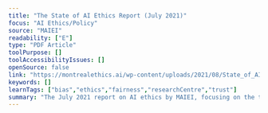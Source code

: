```yaml
---
title: "The State of AI Ethics Report (July 2021)"
focus: "AI Ethics/Policy"
source: "MAIEI"
readability: ["E"]
type: "PDF Article"
toolPurpose: []
toolAccessibilityIssues: []
openSource: false
link: "https://montrealethics.ai/wp-content/uploads/2021/08/State_of_AI_Ethics_Report_Volume_5_July_2021_FINAL.pdf"
keywords: []
learnTags: ["bias","ethics","fairness","researchCentre","trust"]
summary: "The July 2021 report on AI ethics by MAIEI, focusing on the themes of creativity, environment and geopolitics.  "
---
```


